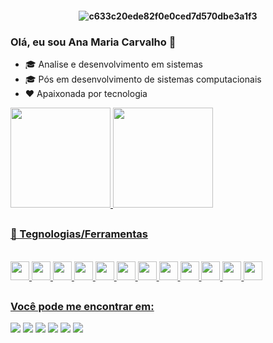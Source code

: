 <h4 align="center">
 
![c633c20ede82f0e0ced7d570dbe3a1f3](https://user-images.githubusercontent.com/70382532/138322189-2db8df52-9dcb-40a0-88a8-c365466bd33d.gif)

### Olá, eu sou Ana Maria Carvalho  👋

- 🎓 Analise e desenvolvimento em sistemas
- 🎓 Pós em desenvolvimento de sistemas computacionais
- ❤️ Apaixonada por tecnologia


 <div>
  <a href="https://github.com/carvalhoanamaria">
  <img height="160em" src="https://github-readme-stats.vercel.app/api?username=carvalhoanamaria&show_icons=true&theme=github_dark&include_all_commits=true&count_private=true"/>
  <img height="160em" src="https://github-readme-stats.vercel.app/api/top-langs/?username=carvalhoanamaria&layout=compact&langs_count=7&theme=github_dark&include_all_commits=true&count_private=true"/>
  </div>
  
  ##
  
  ### 🔧 Tegnologias/Ferramentas  
 <div style="display: inline_block"><br>
   <code><img height= "30"src= "https://img.shields.io/badge/C%23-239120?style=for-the-badge&logo=c-sharp&logoColor=white"></code>
   <code><img height= "30"src= "https://img.shields.io/badge/JavaScript-323330?style=for-the-badge&logo=javascript&logoColor=F7DF1E"></code>
   <code><img height= "30"src= "https://img.shields.io/badge/HTML5-E34F26?style=for-the-badge&logo=html5&logoColor=white"></code>
   <code><img height= "30"src= "https://img.shields.io/badge/CSS3-1572B6?style=for-the-badge&logo=css3&logoColor=white"></code>
   <code><img height= "30"src= "https://img.shields.io/badge/json-5E5C5C?style=for-the-badge&logo=json&logoColor=white"></code>
   <code><img height= "30"src= "https://img.shields.io/badge/Microsoft%20SQL%20Server-CC2927?style=for-the-badge&logo=microsoft%20sql%20server&logoColor=white"></code>
   <code><img height= "30"src= "https://img.shields.io/badge/.NET-512BD4?style=for-the-badge&logo=dotnet&logoColor=white"></code>
   <code><img height= "30"src= "https://img.shields.io/badge/Insomnia-5849be?style=for-the-badge&logo=Insomnia&logoColor=white"></code>
   <code><img height= "30"src= "https://img.shields.io/badge/Swagger-85EA2D?style=for-the-badge&logo=Swagger&logoColor=white"></code>
   <code><img height= "30"src= "https://img.shields.io/badge/Visual_Studio-5C2D91?style=for-the-badge&logo=visual%20studio&logoColor=white"></code>
   <code><img height= "30"src= "https://img.shields.io/badge/Visual_Studio_Code-0078D4?style=for-the-badge&logo=visual%20studio%20code&logoColor=white"></code>
   <code><img height= "30"src= "https://img.shields.io/badge/Git-F05032?style=for-the-badge&logo=git&logoColor=white"></code> 
  
 
 <div>
  
 ##
  
  ### Você pode me encontrar em:
 <div> 
 <a href="https://www.youtube.com/channel/UCM6_DLGfU7tZC_ShFmkiNfQ" target="_blank"><img src="https://img.shields.io/badge/YouTube-FF0000?style=for-the-badge&logo=youtube&logoColor=white" target="_blank"></a>
  <a href="https://www.instagram.com/anamariacar_/" target="_blank"><img src="https://img.shields.io/badge/-Instagram-%23E4405F?style=for-the-badge&logo=instagram&logoColor=white" target="_blank"></a>
 	<a href="https://www.twitch.tv/sousamar_" target="_blank"><img src="https://img.shields.io/badge/Twitch-9146FF?style=for-the-badge&logo=twitch&logoColor=white" target="_blank"></a>  
 <a href="https://discord.gg/4JwMh4c6KP" target="_blank"><img src="https://img.shields.io/badge/Discord-7289DA?style=for-the-badge&logo=discord&logoColor=white" target="_blank"></a> 
  <a href = "mailto:annabertozzi07@gmail.com"><img src="https://img.shields.io/badge/-Gmail-%23333?style=for-the-badge&logo=gmail&logoColor=white" target="_blank"></a>
  <a href="https://www.linkedin.com/in/carvalhoanamaria" target="_blank"><img src="https://img.shields.io/badge/-LinkedIn-%230077B5?style=for-the-badge&logo=linkedin&logoColor=white" target="_blank"></a> 
</div> 
  

